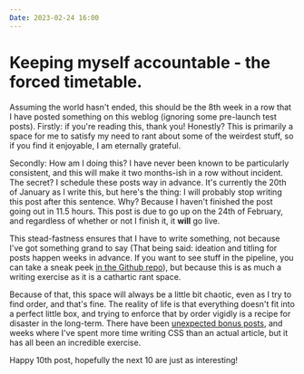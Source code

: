 ```yaml
---
Date: 2023-02-24 16:00
---
```


# Keeping myself accountable - the forced timetable.

Assuming the world hasn't ended, this should be the 8th week in a row that I have posted something on this weblog (ignoring some pre-launch test posts). Firstly: if you're reading this, thank you! Honestly? This is primarily a space for me to satisfy my need to rant about some of the weirdest stuff, so if you find it enjoyable, I am eternally grateful.

Secondly: How am I doing this? I have never been known to be particularly consistent, and this will make it two months-ish in a row without incident. The secret? I schedule these posts way in advance. It's currently the 20th of January as I write this, but here's the thing: I will probably stop writing this post after this sentence. Why? Because I haven't finished the post going out in 11.5 hours. This post is due to go up on the 24th of February, and regardless of whether or not I finish it, it **will** go live.

This stead-fastness ensures that I have to write something, not because I've got something grand to say (That being said: ideation and titling for posts happen weeks in advance. If you want to see stuff in the pipeline, you can take a sneak peek [in the Github repo](https://snpy.tech/github)), but because this is as much a writing exercise as it is a cathartic rant space.

Because of that, this space will always be a little bit chaotic, even as I try to find order, and that's fine. The reality of life is that everything doesn't fit into a perfect little box, and trying to enforce that by order vigidly is a recipe for disaster in the long-term. There have been [unexpected bonus posts](/2023/02/samsung-galaxy-unpacked-impressions), and weeks where I've spent more time writing CSS than an actual article, but it has all been an incredible exercise.

Happy 10th post, hopefully the next 10 are just as interesting!